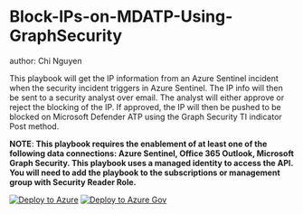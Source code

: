 # Block-IPs-on-MDATP-Using-GraphSecurity
author: Chi Nguyen

This playbook will get the IP information from an Azure Sentinel incident when the security incident triggers in Azure Sentinel. The IP info will then be sent to a security analyst over email. The analyst will either approve or reject the blocking of the IP. If approved, the IP will then be pushed to be blocked on Microsoft Defender ATP using the Graph Security TI indicator Post method.

**NOTE**: **This playbook requires the enablement of at least one of the following data connections: Azure Sentinel, Office 365 Outlook, Microsoft Graph Security. This playbook uses a managed identity to access the API. You will need to add the playbook to the subscriptions or management group with Security Reader Role.**

[![Deploy to Azure](https://aka.ms/deploytoazurebutton)](https://portal.azure.com/#create/Microsoft.Template/uri/https%3A%2F%2Fraw.githubusercontent.com%2FAzure%2FAzure-Sentinel%2Fmaster%2FPlaybooks%2FBlock-IPs-on-MDATP-Using-GraphSecurity%2Fazuredeploy.json)
[![Deploy to Azure Gov](https://aka.ms/deploytoazuregovbutton)](https://portal.azure.us/#create/Microsoft.Template/uri/https%3A%2F%2Fraw.githubusercontent.com%2FAzure%2FAzure-Sentinel%2Fmaster%2FPlaybooks%2FBlock-IPs-on-MDATP-Using-GraphSecurity%2Fazuredeploy.json)
